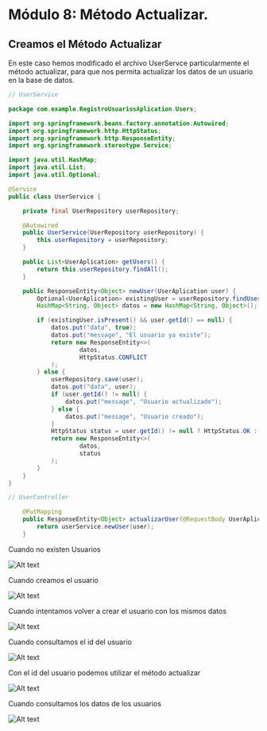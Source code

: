 # Módulo 8: Método Actualizar.

## Creamos el Método Actualizar

En este caso hemos modificado el archivo UserServce particularmente el método actualizar, para que nos permita actualizar los datos de un usuario en la base de datos.

```java
// UserService

package com.example.RegistroUsuariosAplication.Users;

import org.springframework.beans.factory.annotation.Autowired;
import org.springframework.http.HttpStatus;
import org.springframework.http.ResponseEntity;
import org.springframework.stereotype.Service;

import java.util.HashMap;
import java.util.List;
import java.util.Optional;

@Service
public class UserService {

    private final UserRepository userRepository;

    @Autowired
    public UserService(UserRepository userRepository) {
        this.userRepository = userRepository;
    }

    public List<UserAplication> getUsers() {
        return this.userRepository.findAll();
    }

    public ResponseEntity<Object> newUser(UserAplication user) {
        Optional<UserAplication> existingUser = userRepository.findUserAplicationByName(user.getName());
        HashMap<String, Object> datos = new HashMap<String, Object>();

        if (existingUser.isPresent() && user.getId() == null) {
            datos.put("data", true);
            datos.put("message", "El usuario ya existe");
            return new ResponseEntity<>(
                    datos,
                    HttpStatus.CONFLICT
            );
        } else {
            userRepository.save(user);
            datos.put("data", user);
            if (user.getId() != null) {
                datos.put("message", "Usuario actualizado");
            } else {
                datos.put("message", "Usuario creado");
            }
            HttpStatus status = user.getId() != null ? HttpStatus.OK : HttpStatus.CREATED;
            return new ResponseEntity<>(
                    datos,
                    status
            );
        }
    }
}
```

``` java
// UserController

    @PutMapping
    public ResponseEntity<Object> actualizarUser(@RequestBody UserAplication user) {
        return userService.newUser(user);
    }
```

Cuando no existen Usuarios

![Alt text](img/image.png)

Cuando creamos el usuario

![Alt text](img/image-1.png)

Cuando intentamos volver a crear el usuario con los mismos datos

![Alt text](img/image-2.png)

Cuando consultamos el id del usuario

![Alt text](img/image-3.png)

Con el id del usuario podemos utilizar el método actualizar

![Alt text](img/image-4.png)

Cuando consultamos los datos de los usuarios

![Alt text](img/image-5.png)